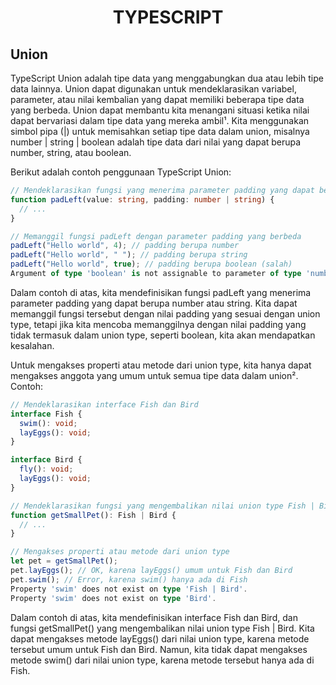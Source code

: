 <div align="center">
  
# TYPESCRIPT

</div>

## Union


TypeScript Union adalah tipe data yang menggabungkan dua atau lebih tipe data lainnya. Union dapat digunakan untuk mendeklarasikan variabel, parameter, atau nilai kembalian yang dapat memiliki beberapa tipe data yang berbeda. Union dapat membantu kita menangani situasi ketika nilai dapat bervariasi dalam tipe data yang mereka ambil¹. Kita menggunakan simbol pipa (|) untuk memisahkan setiap tipe data dalam union, misalnya number | string | boolean adalah tipe data dari nilai yang dapat berupa number, string, atau boolean.

Berikut adalah contoh penggunaan TypeScript Union:

```ts
// Mendeklarasikan fungsi yang menerima parameter padding yang dapat berupa number atau string
function padLeft(value: string, padding: number | string) {
  // ...
}

// Memanggil fungsi padLeft dengan parameter padding yang berbeda
padLeft("Hello world", 4); // padding berupa number
padLeft("Hello world", " "); // padding berupa string
padLeft("Hello world", true); // padding berupa boolean (salah)
Argument of type 'boolean' is not assignable to parameter of type 'number | string'.
```

Dalam contoh di atas, kita mendefinisikan fungsi padLeft yang menerima parameter padding yang dapat berupa number atau string. Kita dapat memanggil fungsi tersebut dengan nilai padding yang sesuai dengan union type, tetapi jika kita mencoba memanggilnya dengan nilai padding yang tidak termasuk dalam union type, seperti boolean, kita akan mendapatkan kesalahan.

Untuk mengakses properti atau metode dari union type, kita hanya dapat mengakses anggota yang umum untuk semua tipe data dalam union². Contoh:

```ts
// Mendeklarasikan interface Fish dan Bird
interface Fish {
  swim(): void;
  layEggs(): void;
}

interface Bird {
  fly(): void;
  layEggs(): void;
}

// Mendeklarasikan fungsi yang mengembalikan nilai union type Fish | Bird
function getSmallPet(): Fish | Bird {
  // ...
}

// Mengakses properti atau metode dari union type
let pet = getSmallPet();
pet.layEggs(); // OK, karena layEggs() umum untuk Fish dan Bird
pet.swim(); // Error, karena swim() hanya ada di Fish
Property 'swim' does not exist on type 'Fish | Bird'.
Property 'swim' does not exist on type 'Bird'.
```

Dalam contoh di atas, kita mendefinisikan interface Fish dan Bird, dan fungsi getSmallPet() yang mengembalikan nilai union type Fish | Bird. Kita dapat mengakses metode layEggs() dari nilai union type, karena metode tersebut umum untuk Fish dan Bird. Namun, kita tidak dapat mengakses metode swim() dari nilai union type, karena metode tersebut hanya ada di Fish.


